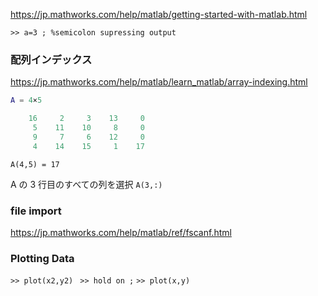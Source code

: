 
https://jp.mathworks.com/help/matlab/getting-started-with-matlab.html

`>> a=3 ; %semicolon supressing output `

### 配列インデックス
https://jp.mathworks.com/help/matlab/learn_matlab/array-indexing.html

```matlab
A = 4×5

    16     2     3    13     0
     5    11    10     8     0
     9     7     6    12     0
     4    14    15     1    17
```
`A(4,5) = 17`

A の 3 行目のすべての列を選択
`A(3,:)`

### file import
https://jp.mathworks.com/help/matlab/ref/fscanf.html

### Plotting Data
`>> plot(x2,y2) ` 
`>> hold on ;` 
`>> plot(x,y) ` 
